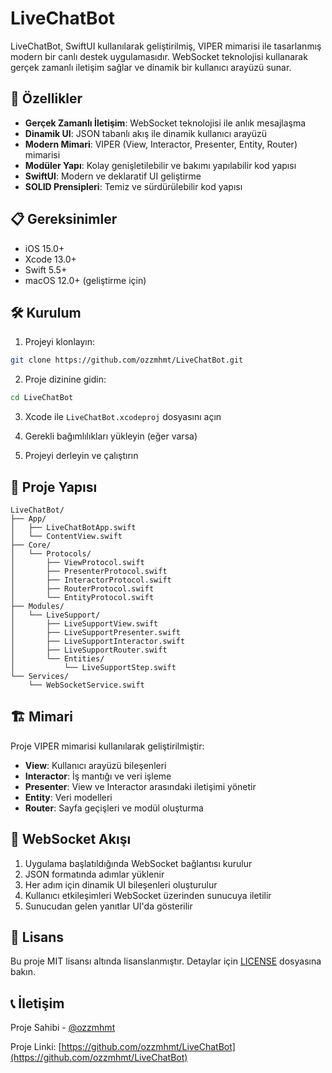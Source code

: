 # LiveChatBot

LiveChatBot, SwiftUI kullanılarak geliştirilmiş, VIPER mimarisi ile tasarlanmış modern bir canlı destek uygulamasıdır. WebSocket teknolojisi kullanarak gerçek zamanlı iletişim sağlar ve dinamik bir kullanıcı arayüzü sunar.

## 🚀 Özellikler

- **Gerçek Zamanlı İletişim**: WebSocket teknolojisi ile anlık mesajlaşma
- **Dinamik UI**: JSON tabanlı akış ile dinamik kullanıcı arayüzü
- **Modern Mimari**: VIPER (View, Interactor, Presenter, Entity, Router) mimarisi
- **Modüler Yapı**: Kolay genişletilebilir ve bakımı yapılabilir kod yapısı
- **SwiftUI**: Modern ve deklaratif UI geliştirme
- **SOLID Prensipleri**: Temiz ve sürdürülebilir kod yapısı

## 📋 Gereksinimler

- iOS 15.0+
- Xcode 13.0+
- Swift 5.5+
- macOS 12.0+ (geliştirme için)

## 🛠 Kurulum

1. Projeyi klonlayın:
```bash
git clone https://github.com/ozzmhmt/LiveChatBot.git
```

2. Proje dizinine gidin:
```bash
cd LiveChatBot
```

3. Xcode ile `LiveChatBot.xcodeproj` dosyasını açın

4. Gerekli bağımlılıkları yükleyin (eğer varsa)

5. Projeyi derleyin ve çalıştırın

## 📁 Proje Yapısı

```
LiveChatBot/
├── App/
│   ├── LiveChatBotApp.swift
│   └── ContentView.swift
├── Core/
│   └── Protocols/
│       ├── ViewProtocol.swift
│       ├── PresenterProtocol.swift
│       ├── InteractorProtocol.swift
│       ├── RouterProtocol.swift
│       └── EntityProtocol.swift
├── Modules/
│   └── LiveSupport/
│       ├── LiveSupportView.swift
│       ├── LiveSupportPresenter.swift
│       ├── LiveSupportInteractor.swift
│       ├── LiveSupportRouter.swift
│       └── Entities/
│           └── LiveSupportStep.swift
└── Services/
    └── WebSocketService.swift
```

## 🏗 Mimari

Proje VIPER mimarisi kullanılarak geliştirilmiştir:

- **View**: Kullanıcı arayüzü bileşenleri
- **Interactor**: İş mantığı ve veri işleme
- **Presenter**: View ve Interactor arasındaki iletişimi yönetir
- **Entity**: Veri modelleri
- **Router**: Sayfa geçişleri ve modül oluşturma

## 🔄 WebSocket Akışı

1. Uygulama başlatıldığında WebSocket bağlantısı kurulur
2. JSON formatında adımlar yüklenir
3. Her adım için dinamik UI bileşenleri oluşturulur
4. Kullanıcı etkileşimleri WebSocket üzerinden sunucuya iletilir
5. Sunucudan gelen yanıtlar UI'da gösterilir

## 📝 Lisans

Bu proje MIT lisansı altında lisanslanmıştır. Detaylar için [LICENSE](LICENSE) dosyasına bakın.


## 📞 İletişim

Proje Sahibi - [@ozzmhmt](https://github.com/ozzmhmt)

Proje Linki: [https://github.com/ozzmhmt/LiveChatBot](https://github.com/ozzmhmt/LiveChatBot) 